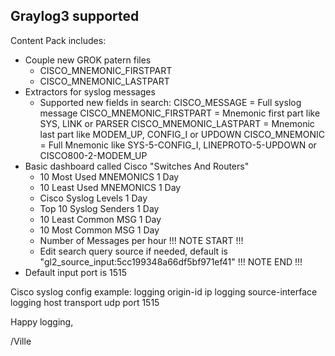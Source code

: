 Graylog3 supported
------------------

Content Pack includes:
- Couple new GROK patern files
  * CISCO_MNEMONIC_FIRSTPART
  * CISCO_MNEMONIC_LASTPART
- Extractors for syslog messages
  * Supported new fields in search:
    CISCO_MESSAGE = Full syslog message
    CISCO_MNEMONIC_FIRSTPART = Mnemonic first part like SYS, LINK or PARSER
    CISCO_MNEMONIC_LASTPART = Mnemonic last part like MODEM_UP, CONFIG_I or UPDOWN
    CISCO_MNEMONIC = Full Mnemonic like SYS-5-CONFIG_I, LINEPROTO-5-UPDOWN or CISCO800-2-MODEM_UP
- Basic dashboard called Cisco "Switches And Routers"
  * 10 Most Used MNEMONICS 1 Day
  * 10 Least Used MNEMONICS 1 Day
  * Cisco Syslog Levels 1 Day
  * Top 10 Syslog Senders 1 Day
  * 10 Least Common MSG 1 Day
  * 10 Most Common MSG 1 Day
  * Number of Messages per hour
  !!! NOTE START !!!
  * Edit search query source if needed, default is "gl2_source_input:5cc199348a66df5bf971ef41"
  !!! NOTE END !!!
- Default input port is 1515


Cisco syslog config example:
logging origin-id ip
logging source-interface <interface>
logging host <graylog-server> transport udp port 1515


Happy logging,

/Ville

